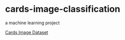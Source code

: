 # cards-image-classification
a machine learning project 

[Cards Image Dataset](https://www.kaggle.com/datasets/gpiosenka/cards-image-datasetclassification)
